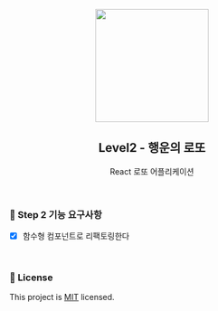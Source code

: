 <p align="middle" >
  <img width="200px;" src="https://raw.githubusercontent.com/woowacourse/javascript-lotto/main/src/images/lotto_ball.png"/>
</p>
<h2 align="middle">Level2 - 행운의 로또</h2>
<p align="middle">React 로또 어플리케이션</p>
</p>
<br>

### 🎯 Step 2 기능 요구사항

- [x] 함수형 컴포넌트로 리팩토링한다

<br>

### 📝 License

This project is [MIT](https://github.com/woowacourse/react-lotto/blob/main/LICENSE) licensed.
